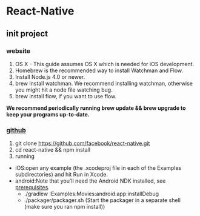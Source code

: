 # React-Native

## init project

### website

1. OS X - This guide assumes OS X which is needed for iOS development.
2. Homebrew is the recommended way to install Watchman and Flow.
3. Install Node.js 4.0 or newer.
4. brew install watchman. We recommend installing watchman, otherwise you might hit a node file watching bug.
5. brew install flow, if you want to use flow.

**We recommend periodically running brew update && brew upgrade to keep your programs up-to-date.**

### [github](https://github.com/facebook/react-native#examples)

1. git clone https://github.com/facebook/react-native.git
2. cd react-native && npm install
3. running
 - iOS:open any example (the .xcodeproj file in each of the Examples subdirectories) and hit Run in Xcode.
 - android:Note that you'll need the Android NDK installed, see [prerequisites](https://github.com/facebook/react-native/blob/master/ReactAndroid/README.md#prerequisites).
   + ./gradlew :Examples:Movies:android:app:installDebug
    + ./packager/packager.sh (Start the packager in a separate shell (make sure you ran npm install))

